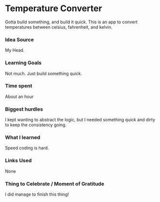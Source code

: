 # Temperature Converter

Gotta build something, and build it quick. This is an app to convert temperatures between celsius, fahrenheit, and kelvin.

### Idea Source

My Head.

### Learning Goals

Not much. Just build something quick.

### Time spent

About an hour

### Biggest hurdles

I kept wanting to abstract the logic, but I needed something quick and dirty to keep the consistency going.

### What I learned

Speed coding is hard.

### Links Used

None

### Thing to Celebrate / Moment of Gratitude

I did manage to finish this thing!
